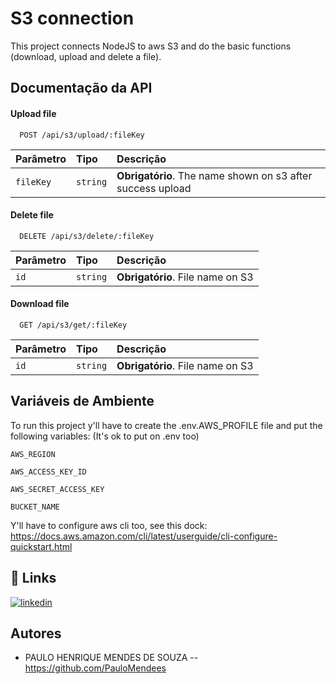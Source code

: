 
# S3 connection

This project connects NodeJS  to aws S3 and do the basic functions (download, upload and delete a file).

## Documentação da API

#### Upload file

```http
  POST /api/s3/upload/:fileKey
```

| Parâmetro   | Tipo       | Descrição                           |
| :---------- | :--------- | :---------------------------------- |
| `fileKey` | `string` | **Obrigatório**. The name shown on s3 after success upload |

#### Delete file

```http
  DELETE /api/s3/delete/:fileKey
```

| Parâmetro   | Tipo       | Descrição                                   |
| :---------- | :--------- | :------------------------------------------ |
| `id`      | `string` | **Obrigatório**. File name on S3 |

#### Download file

```http
  GET /api/s3/get/:fileKey
```

| Parâmetro   | Tipo       | Descrição                                   |
| :---------- | :--------- | :------------------------------------------ |
| `id`      | `string` | **Obrigatório**. File name on S3 |




## Variáveis de Ambiente

To run this project y'll have to create the .env.AWS_PROFILE file and put the following variables:
 (It's ok to put on .env too)
 
`AWS_REGION`

`AWS_ACCESS_KEY_ID`

`AWS_SECRET_ACCESS_KEY`

`BUCKET_NAME`

Y'll have to configure aws cli too, see this dock: https://docs.aws.amazon.com/cli/latest/userguide/cli-configure-quickstart.html

## 🔗 Links
[![linkedin](https://img.shields.io/badge/linkedin-0A66C2?style=for-the-badge&logo=linkedin&logoColor=white)](https://www.linkedin.com/in/paulo-henrique-mendes-de-souza-a251981a2/)


## Autores

- PAULO HENRIQUE MENDES DE SOUZA  --  https://github.com/PauloMendees

